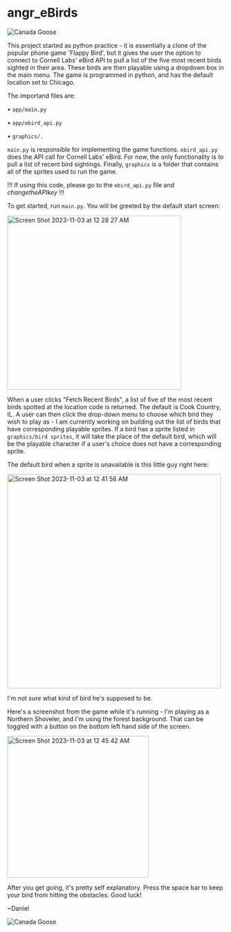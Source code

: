 # angr_eBirds

![Canada Goose](https://github.com/DanielTimbie/angr_eBirds/assets/44413655/8f6469e1-38ec-46e8-86f6-00fcf1953dbc)


This project started as python practice - it is essentially a clone of the popular phone game 
'Flappy Bird', but it gives the user the option to connect to Cornell Labs' eBird API to pull 
a list of the five most recent birds sighted in their area. These birds are then playable using 
a dropdown box in the main menu. The game is programmed in python, and has the default location 
set to Chicago. 

The importand files are:

• `app/main.py`

• `app/ebird_api.py`

• `graphics/.`

`main.py` is responsible for implementing the game functions. `ebird_api.py` does the API call for 
Cornell Labs' eBird. For now, the only functionality is to pull a list of recent bird sightings. 
Finally, `graphics` is a folder that contains all of the sprites used to run the game. 

!!! If using this code, please go to the `ebird_api.py` file and $change the API key$ !!!

To get started, run `main.py`. You will be greeted by the default start screen:

<img width="402" alt="Screen Shot 2023-11-03 at 12 28 27 AM" src="https://github.com/DanielTimbie/angr_eBirds/assets/44413655/895e28ec-beb3-4c0a-98a7-d83758671baa">

When a user clicks "Fetch Recent Birds", a list of five of the most recent birds spotted at the location code is returned. 
The default is Cook Country, IL. A user can then click the drop-down menu to choose which bird they wish to play as - 
I am currently working on building out the list of birds that have corresponding playable sprites. If a bird has a sprite
listed in `graphics/bird sprites`, it will take the place of the default bird, which will be the playable character if 
a user's choice does not have a corresponding sprite. 

The default bird when a sprite is unavailable is this little guy right here:

<img width="494" alt="Screen Shot 2023-11-03 at 12 41 56 AM" src="https://github.com/DanielTimbie/angr_eBirds/assets/44413655/c61d75b5-428e-4cbd-845c-9b41809f95b5">

I'm not sure what kind of bird he's supposed to be.

Here's a screenshot from the game while it's running - I'm playing as a Northern Shoveler, and I'm using the forest background. That can be toggled
with a button on the bottom left hand side of the screen.

<img width="327" alt="Screen Shot 2023-11-03 at 12 45 42 AM" src="https://github.com/DanielTimbie/angr_eBirds/assets/44413655/8219d84b-7b38-441e-aac4-6d47ff2b1a7e">

After you get going, it's pretty self explanatory. Press the space bar to keep your bird from hitting the obstacles. Good luck!

~Daniel

![Canada Goose](https://github.com/DanielTimbie/angr_eBirds/assets/44413655/7ab4ec6b-6733-4ae5-b8c6-76da5a59f217)